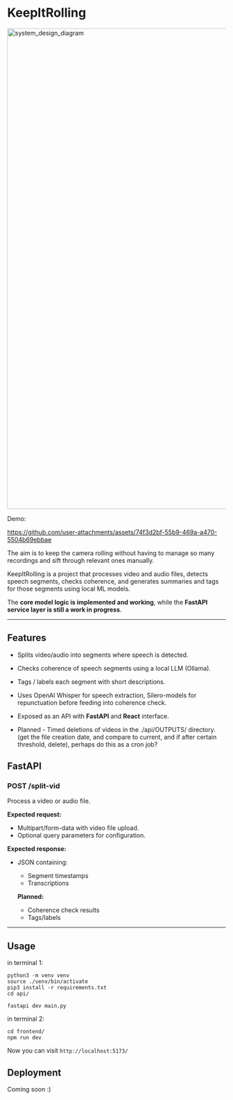 # KeepItRolling

<img width="1475" height="1105" alt="system_design_diagram" src="https://github.com/user-attachments/assets/7aa595d3-3948-4607-917b-909416c272e8" />

Demo:

https://github.com/user-attachments/assets/74f3d2bf-55b9-469a-a470-5504b69ebbae



The aim is to keep the camera rolling without having to manage so many recordings and sift through relevant ones manually.

KeepItRolling is a project that processes video and audio files, detects speech segments, checks coherence, and generates summaries and tags for those segments using local ML models.

The **core model logic is implemented and working**, while the **FastAPI service layer is still a work in progress**.

---

## Features

- Splits video/audio into segments where speech is detected.  
- Checks coherence of speech segments using a local LLM (Ollama).  
- Tags / labels each segment with short descriptions.  
- Uses OpenAI Whisper for speech extraction, Silero-models for repunctuation before feeding into coherence check.
- Exposed as an API with **FastAPI** and **React** interface.

- Planned - Timed deletions of videos in the ./api/OUTPUTS/ directory. (get the file creation date, and compare to current, and if after certain threshold, delete), perhaps do this as a cron job?


## FastAPI

### POST /split-vid
Process a video or audio file.

**Expected request:**
- Multipart/form-data with video file upload.
- Optional query parameters for configuration.

**Expected response:**
- JSON containing:
  - Segment timestamps
  - Transcriptions  

  **Planned:**
  - Coherence check results
  - Tags/labels

---

## Usage

in terminal 1:
```
python3 -m venv venv
source ./venv/bin/activate
pip3 install -r requirements.txt
cd api/

fastapi dev main.py
```

in terminal 2:
```
cd frontend/
npm run dev
```

Now you can visit `http://localhost:5173/`


## Deployment

Coming soon :)
